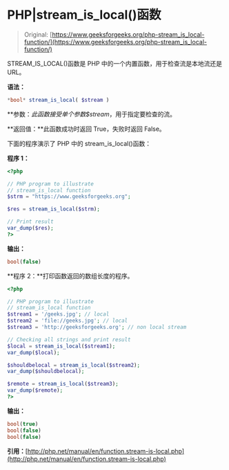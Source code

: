 # PHP|stream_is_local()函数

> Original: [https://www.geeksforgeeks.org/php-stream_is_local-function/](https://www.geeksforgeeks.org/php-stream_is_local-function/)

STREAM_IS_LOCAL()函数是 PHP 中的一个内置函数，用于检查流是本地流还是 URL。

**语法：**

```php
*bool* stream_is_local( $stream )
```

**参数：**此函数接受单个参数*$stream*，用于指定要检查的流。

**返回值：**此函数成功时返回 True，失败时返回 False。

下面的程序演示了 PHP 中的 stream_is_local()函数：

**程序 1：**

```php
<?php

// PHP program to illustrate
// stream_is_local function
$strm = "https://www.geeksforgeeks.org";

$res = stream_is_local($strm);

// Print result
var_dump($res);
?>
```

**输出：**

```php
bool(false)

```

**程序 2：**打印函数返回的数组长度的程序。

```php
<?php

// PHP program to illustrate 
// stream_is_local function
$stream1 = '/geeks.jpg'; // local
$stream2 = 'file://geeks.jpg'; // local
$stream3 = 'http://geeksforgeeks.org'; // non local stream

// Checking all strings and print result
$local = stream_is_local($stream1);
var_dump($local);

$shouldbelocal = stream_is_local($stream2);
var_dump($shouldbelocal);

$remote = stream_is_local($stream3);
var_dump($remote);
?>
```

**输出：**

```php
bool(true)
bool(false)
bool(false)

```

**引用：**[http://php.net/manual/en/function.stream-is-local.php](http://php.net/manual/en/function.stream-is-local.php)